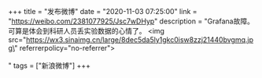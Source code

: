 +++
title = "发布微博"
date = "2020-11-03 07:25:00"
link = "https://weibo.com/2381077925/Jsc7wDHyp"
description = "Grafana故障。可算是体会到科研人员丢实验数据的心情了。 <img src=\"https://wx3.sinaimg.cn/large/8dec5da5ly1gkc0isw8zzj21440bvgmq.jpg\" referrerpolicy=\"no-referrer\"><br><br>"
tags = ["新浪微博"]
+++
